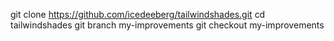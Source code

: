 git clone https://github.com/icedeeberg/tailwindshades.git
cd tailwindshades
git branch my-improvements
git checkout my-improvements
